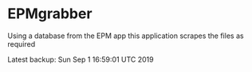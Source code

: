 # EPMgrabber
Using a database from the EPM app this application scrapes the files as required


Latest backup: Sun Sep 1 16:59:01 UTC 2019
